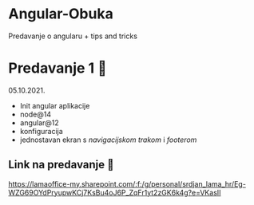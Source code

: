 # Angular-Obuka

Predavanje o angularu + tips and tricks

# Predavanje 1 📣

05.10.2021.
- Init angular aplikacije
- node@14
- angular@12
- konfiguracija
- jednostavan ekran s _navigacijskom trakom_ i _footerom_

## Link na predavanje 🔗

https://lamaoffice-my.sharepoint.com/:f:/g/personal/srdjan_lama_hr/Eg-WZG69OYdPryupwKCj7KsBu4oJ6P_ZqFr1yt2zGK6k4g?e=VKasII

#


